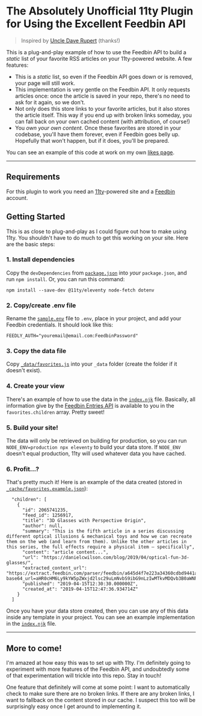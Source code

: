 # The Absolutely Unofficial 11ty Plugin for Using the Excellent Feedbin API

> Inspired by [Uncle Dave Rupert](https://twitter.com/davatron5000/status/1228497094308179968) (thanks!)

This is a plug-and-play example of how to use the Feedbin API to build a _static_ list of your favorite RSS articles on your 11ty-powered website. A few features:

* This is a _static_ list, so even if the Feedbin API goes down or is removed, your page will still work.
* This implementation is very gentle on the Feedbin API. It only requests articles once: once the article is saved in your repo, there's no need to ask for it again, so we don't.
* Not only does this store links to your favorite articles, but it also stores the article itself. This way if you end up with broken links someday, you can fall back on your own cached content (with attribution, of course!)
* You _own your own content_. Once these favorites are stored in your codebase, you'll have them forever, even if Feedbin goes belly up. Hopefully that won't happen, but if it does, you'll be prepared.

You can see an example of this code at work on my own [likes page](https://timothymiller.dev/likes/).

---

## Requirements

For this plugin to work you need an [11ty](https://www.11ty.dev/)-powered site and a [Feedbin](https://feedbin.com/) account.

## Getting Started

This is as close to plug-and-play as I could figure out how to make using 11ty. You shouldn't have to do much to get this working on your site. Here are the basic steps:

### 1. Install dependencies

Copy the `devDependencies` from [`package.json`](package.json) into _your_ `package.json`, and run `npm install`. Or, you can run this command:

```
npm install --save-dev @11ty/eleventy node-fetch dotenv
```

### 2. Copy/create .env file

Rename the [`sample.env`](sample.env) file to `.env`, place in your project, and add your Feedbin credentials. It should look like this:

```
FEEDLY_AUTH="youremail@email.com:FeedbinPassword"
```

### 3. Copy the data file

Copy [`_data/favorites.js`](_data/favorites.js) into your `_data` folder (create the folder if it doesn't exist).

### 4. Create your view

There's an example of how to use the data in the [`index.njk`](index.njk) file. Basically, all information give by the [Feedbin Entries API](https://github.com/feedbin/feedbin-api/blob/master/content/entries.md) is available to you in the `favorites.children` array. Pretty sweet!

### 5. Build your site!

The data will only be retrieved on building for production, so you can run `NODE_ENV=production npx eleventy` to build your data store. If `NODE_ENV` doesn't equal production, 11ty will used whatever data you have cached.

### 6. Profit...?

That's pretty much it! Here is an example of the data created (stored in [`_cache/favorites.example.json`](_cache/favorites.example.json)):

```
  "children": [
    {
      "id": 2065741235,
      "feed_id": 1256917,
      "title": "3D Glasses with Perspective Origin",
      "author": null,
      "summary": "This is the fifth article in a series discussing different optical illusions & mechanical toys and how we can recreate them on the web (and learn from them). Unlike the other articles in this series, the full effects require a physical item — specifically",
      "content": "article content...",
      "url": "https://danielcwilson.com/blog/2019/04/optical-fun-3d-glasses/",
      "extracted_content_url": "https://extract.feedbin.com/parser/feedbin/a645d4f7e223a34360cdbd9441ad69560625f0a5?base64_url=aHR0cHM6Ly9kYW5pZWxjd2lsc29uLmNvbS9ibG9nLzIwMTkvMDQvb3B0aWNhbC1mdW4tM2QtZ2xhc3Nlcy8=",
      "published": "2019-04-15T12:30:30.000000Z",
      "created_at": "2019-04-15T12:47:36.934714Z"
    }
  ]
```

Once you have your data store created, then you can use any of this data inside any template in your project. You can see an example implementation in the [`index.njk`](index.njk) file.

---

## More to come!

I'm amazed at how easy this was to set up with 11ty. I'm definitely going to experiment with more features of the Feedbin API, and undoubtedly some of that experimentation will trickle into this repo. Stay in touch!

One feature that definitely will come at some point: I want to automatically check to make sure there are no broken links. If there are any broken links, I want to fallback on the content stored in our cache. I suspect this too will be surprisingly easy once I get around to implementing it.